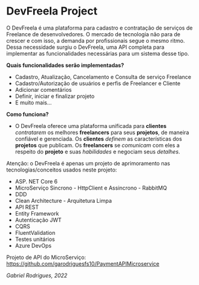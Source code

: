# DevFreela Project

O DevFreela é uma plataforma para cadastro e contratação de serviços de Freelance de desenvolvedores. O mercado de tecnologia não para de crescer e com isso, a demanda por profissionais segue o mesmo ritmo. Dessa necessidade surgiu o DevFreela, uma API completa para implementar as funcionalidades necessárias para um sistema desse tipo.


**Quais funcionalidades serão implementadas?**

 - Cadastro, Atualização, Cancelamento e Consulta de serviço Freelance
 - Cadastro/Autorização de usuários e perfis de Freelancer e Cliente
 - Adicionar comentários 
 - Definir, iniciar e finalizar projeto
 - E muito mais...

**Como funciona?**

 - O DevFreela oferece uma plataforma unificada para **clientes** *contratarem* os melhores **freelancers** para seus **projetos**, de maneira confiável e gerenciada. Os **clientes** *definem* as características dos **projetos** que publicam. Os **freelancers** se *comunicam* com eles a respeito do **projeto** e suas *habilidades* e negociam seus *detalhes*.

Atenção: o DevFreela é apenas um projeto de aprimoramento nas tecnologias/conceitos usados neste projeto:

 - ASP. NET Core 6
 - MicroServiço Sincrono - HttpClient e Assincrono - RabbitMQ
 - DDD
 - Clean Architecture - Arquitetura Limpa
 - API REST
 - Entity Framework
 - Autenticação JWT
 - CQRS
 - FluentValidation
 - Testes unitários
 - Azure DevOps
 
Projeto de API do MicroServiço: https://github.com/garodriguesfs10/PaymentAPIMicroservice

*Gabriel Rodrigues, 2022*
